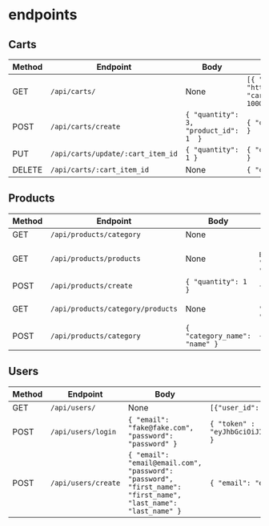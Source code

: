 
# endpoints

## Carts
| Method | Endpoint | Body | Returns | Auth |
| --- | --- | --- | --- | --- |  
| GET | ``` /api/carts/ ``` | None | ``` [{ "product_name": "Monstera Clay Earings", "image": "https://live.staticflickr.com/65535/51561477070_77b09350ba_b.jpg", "cart_item_id": -1, "user_id": -1, "product_id": -1, "quantity": 1000 }] ``` | loggedIn |
| POST | ``` /api/carts/create ``` | ``` { "quantity": 3, "product_id": 1  } ``` | ``` { "cart_item_id" : 1, "user_id": 1, "product_id": 1, "quantity": 1 } ``` | loggedIn |
| PUT | ``` /api/carts/update/:cart_item_id ``` | ``` { "quantity": 1 } ``` | ``` { "cart_item_id" : 1,  "user_id": 1, "product_id": 1, "quantity": 1 } ``` | loggedIn |
| DELETE | ``` /api/carts/:cart_item_id ``` | None | ``` { "cart_item_id" : 1, "user_id": 1, "product_id": 1,"quantity": 1 } ``` | loggedIn |

## Products
| Method | Endpoint | Body | Returns | Auth |
| --- | --- | --- | --- | --- |  
| GET | ``` /api/products/category ``` | None | ``` [{ "category_id": 1, "category_name": "name" }] ``` | none |
| GET | ``` /api/products/products ``` | None | ``` [{"product_id": -2,"product_name": "Wildflower Screen Print Clay Earings","stock": 100,"details": "","price": 20,"category_id": -1,"image": "https://live.staticflickr.com/65535/51561243964_7c0eb0c4b4_b.jpg","category": "Accessories"}] ``` | None| 
| POST | ``` /api/products/create ``` | ``` { "quantity": 1 } ``` | ``` { "category_name": "name" } ``` | admin |
| GET | ``` /api/products/category/products ``` | None | ``` [{ "category_id": 1, "category_name": "name", "products": [{ "product_id": 1, "product_name": "name", "stock": 1, "details": "details", "price": 10, "image": "url" }] }] ``` | None |
| POST | ``` /api/products/category ``` | ``` { "category_name": "name" } ```| ``` { "category_id": 1, "category_name": "name" } ``` | admin |


## Users

| Method | Endpoint | Body | Returns | Auth |
| --- | --- | --- | --- | --- | 
| GET | ``` /api/users/ ``` | None |```[{"user_id": -1,"email": "fake@fake.com","password": "$2b$08$JkVSJh3w1DJF34RQO/chceMvPeMuAboeR3o/8T2R7nhxbICo/jja6","first_name": "John","last_name": "Doe","admin": false,"created_at": "2022-01-23T00:36:07.436Z","updated_at": "2022-01-23T00:36:07.436Z"}] ``` | None |
| POST | ``` /api/users/login ``` | ``` { "email": "fake@fake.com", "password": "password" } ``` | ``` { "token" : "eyJhbGciOiJIUzI1NiIsInR5cCI6IkpXVCJ9eyJzdWJqZWN0IjotMSwiZW1haWwiOiJmYWtlQGZha2UuY29tIiwicGFzc3dvcmQiOiIkMmIkMDgkSmtWU0poM3cxREpGMzRSUU8vY2hjZU12UGVNdUFib2VSM28vOFQyUjduaHhiSUNvL2pqYTYiLCJpYXQiOjE2NDI5MDEwMDAsImV4cCI6MTY0Mjk4NzQwMH0.1jCVrUz_SZuCQIsghu2hXJpuCSbuyqVdpIgPIqrQXco" } ```| None | 
| POST | ``` /api/users/create ``` | ``` { "email": "email@email.com", "password": "password", "first_name":  "first_name", "last_name": "last_name" } ``` | ``` { "email": "email@email.com", "password": "password", "first_name":  "first_name", "last_name": "last_name", "admin": false, "user_id": 1 } ``` | None |